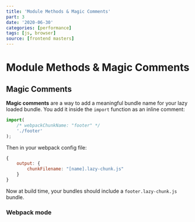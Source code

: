 ```yaml
---
title: 'Module Methods & Magic Comments'
part: 3
date: '2020-06-30'
categories: [performance]
tags: [js, browser]
source: [frontend masters]
---
```


# Module Methods & Magic Comments

## Magic Comments

**Magic comments** are a way to add a meaningful bundle name for your lazy loaded bundle. You add it inside the `import` function as an inline comment:

```js
import(
	/* webpackChunkName: "footer" */
	'./footer'
);
```

Then in your webpack config file:

```js
{
	output: {
		chunkFilename: "[name].lazy-chunk.js"
	}
}
```

Now at build time, your bundles should include a `footer.lazy-chunk.js` bundle.

### Webpack mode
